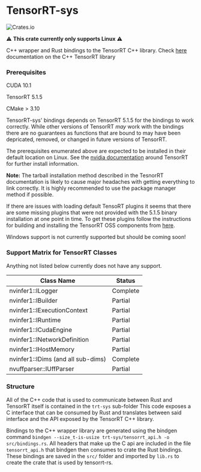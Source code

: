 # TensorRT-sys
![Crates.io](https://img.shields.io/crates/v/tensorrt-sys)

:warning: __This crate currently only supports Linux__ :warning:

C++ wrapper and Rust bindings to the TensorRT C++ library. Check 
[here](https://docs.nvidia.com/deeplearning/tensorrt/archives/tensorrt-515/tensorrt-api/c_api/classnvinfer1_1_1_i_builder.html) 
documentation on the C++ TensorRT library 

### Prerequisites
CUDA 10.1

TensorRT 5.1.5

CMake > 3.10



TensorRT-sys' bindings depends on TensorRT 5.1.5 for the bindings to work correctly. While other versions of
TensorRT *may* work with the bindings there are no guarantees as functions that are bound to may have been depricated, 
removed, or changed in future versions of TensorRT.

The prerequisites enumerated above are expected to be installed in their default location on Linux. See the [nvidia
documentation](https://docs.nvidia.com/deeplearning/tensorrt/install-guide/index.html#installing) around TensorRT for 
further install information.

__Note:__ The tarball installation method described in the TesnorRT documentation is likely to cause major headaches with
getting everything to link correctly. It is highly recommended to use the package manager method if possible. 

If there are issues with loading default TensoRT plugins it seems that there are some missing plugins that were not
provided with the 5.1.5 binary installation at one point in time. To get these plugins follow the instructions for building
and installing the TensorRT OSS components from [here](https://github.com/NVIDIA/TensorRT).

Windows support is not currently supported but should be coming soon!

### Support Matrix for TensorRT Classes
Anything not listed below currently does not have any support.

| Class Name| Status|
|------------------| ---|
| nvinfer1::ILogger| Complete|
|nvinfer1::IBuilder| Partial |
|nvinfer1::IExecutionContext| Partial|
|nvinfer1::IRuntime| Partial|
|nvinfer1::ICudaEngine| Partial|
|nvinfer1::INetworkDefinition| Partial|
|nvinfer1::IHostMemory| Partial|
|nvinfer1::IDims (and all sub-dims)| Complete|
|nvuffparser::IUffParser| Partial|




### Structure
All of the C++ code that is used to communicate between Rust and TensorRT itself is contained in the `trt-sys` sub-folder
This code exposes a C interface that can be consumed by Rust and translates between said interface and the API exposed by
the TensorRT C++ library. 

Bindings to the C++ wrapper library are generated using the bindgen command 
`bindgen --size_t-is-usize trt-sys/tensorrt_api.h -o src/bindings.rs`. All headers that make up the C api are included in
the file `tensorrt_api.h` that bindgen then consumes to crate the Rust bindings. These bindings are saved in the `src/`
folder and imported by `lib.rs` to create the crate that is used by tensorrt-rs.
